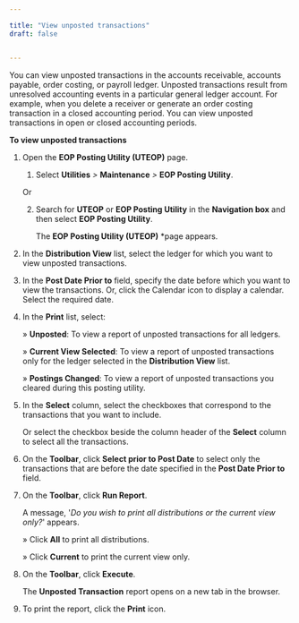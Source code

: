 ```yaml
---

title: "View unposted transactions"
draft: false


---
```


You can view unposted transactions in the accounts receivable, accounts payable, order costing, or payroll ledger. Unposted transactions result from unresolved accounting events in a particular general ledger account. For example, when you delete a receiver or generate an order costing transaction in a closed accounting period. You can view unposted transactions in open or closed accounting periods.

**To view unposted transactions**

1.  Open the **EOP Posting Utility (UTEOP)** page.

    1.  Select **Utilities** *\>* **Maintenance** *\>* **EOP Posting Utility**.

    Or

    2.  Search for **UTEOP** or **EOP Posting Utility** in the **Navigation box** and then select **EOP Posting Utility**.

        The **EOP Posting Utility (UTEOP)** *page appears.

2.  In the **Distribution View** list, select the ledger for which you want to view unposted transactions.

3.  In the **Post Date Prior to** field, specify the date before which you want to view the transactions. Or, click the Calendar icon to display a calendar. Select the required date.

4.  In the **Print** list, select:

    » **Unposted**: To view a report of unposted transactions for all ledgers.

    » **Current View Selected**: To view a report of unposted transactions only for the ledger selected in the **Distribution View** list.

    » **Postings Changed**: To view a report of unposted transactions you cleared during this posting utility.

5.  In the **Select** column, select the checkboxes that correspond to the transactions that you want to include.

    Or select the checkbox beside the column header of the **Select** column to select all the transactions.

6.  On the **Toolbar**, click **Select prior to Post Date** to select only the transactions that are before the date specified in the **Post Date Prior to** field.

7.  On the **Toolbar**, click **Run Report**.

    A message, '*Do you wish to print all distributions or the current view only?*' appears.

    » Click **All** to print all distributions.

    » Click **Current** to print the current view only.

8.  On the **Toolbar**, click **Execute**.

    The **Unposted Transaction** report opens on a new tab in the browser.

9.  To print the report, click the **Print** icon.